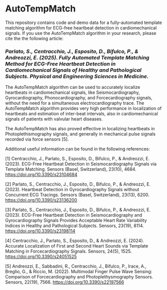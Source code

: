 # AutoTempMatch
This repository contains code and demo data for a fully-automated template matching algorithm for ECG-free heartbeat detection in cardiomechanical signals.
If you use the AutoTempMatch algorithm in your research, please cite the the following article:

<h3><i>Parlato, S., Centracchio, J., Esposito, D., Bifulco, P., & Andreozzi, E. (2025). Fully Automated Template Matching Method for ECG-Free Heartbeat Detection in Cardiomechanical Signals of Healthy and Pathological Subjects. Physical and Engineering Sciences in Medicine.</i></h3>

The AutoTempMatch algorithm can be used to accurately localize heartbeats in cardiomechanical signals, like Seismocardiography, Gyrocardiography, Phonocardiography, and Forcecardiography signals, without the need for a simultaneous electrocardiography trace. The AutoTempMatch algorithm provides very high performance in localization of heartbeats and estimation of inter-beat intervals, also in cardiomechanical signals of patients with valvular heart diseases.

The AutoTempMatch has also proved effective in localizing heartbeats in Photoplethismography signals, and generally in mechanical pulse signals recorded via force sensors [5].


Additional useful information can be found in the following references:

[1]  Centracchio, J., Parlato, S., Esposito, D., Bifulco, P., & Andreozzi, E. (2023). ECG-Free Heartbeat Detection in Seismocardiography Signals via Template Matching. Sensors (Basel, Switzerland), 23(10), 4684.      https://doi.org/10.3390/s23104684   

[2]  Parlato, S., Centracchio, J., Esposito, D., Bifulco, P., & Andreozzi, E. (2023). Heartbeat Detection in Gyrocardiography Signals without Concurrent ECG Tracings. Sensors (Basel, Switzerland), 23(13), 6200.       https://doi.org/10.3390/s23136200   

[3]  Parlato, S., Centracchio, J., Esposito, D., Bifulco, P., & Andreozzi, E. (2023). ECG-Free Heartbeat Detection in Seismocardiography and Gyrocardiography Signals Provides Acceptable Heart Rate Variability         Indices in Healthy and Pathological Subjects. Sensors, 23(19), 8114. https://doi.org/10.3390/s23198114    

[4]  Centracchio, J., Parlato, S., Esposito, D., & Andreozzi, E. (2024). Accurate Localization of First and Second Heart Sounds via Template Matching in Forcecardiography Signals. Sensors, 24(5), 1525.                https://doi.org/10.3390/s24051525   

[5]  Andreozzi, E., Sabbadini, R., Centracchio, J., Bifulco, P., Irace, A., Breglio, G., & Riccio, M. (2022). Multimodal Finger Pulse Wave Sensing: Comparison of Forcecardiography and Photoplethysmography             Sensors. Sensors, 22(19), 7566. https://doi.org/10.3390/s22197566

